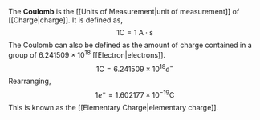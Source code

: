 The **Coulomb** is the [[Units of Measurement|unit of measurement]] of [[Charge|charge]]. It is defined as,
$$
1\text{C}=1\text{ A}\cdot\text{s}
$$
The Coulomb can also be defined as the amount of charge contained in a group of $6.241509\times10^{18}$ [[Electron|electrons]]. 
$$
1\text{C}=6.241509\times10^{18}e^-
$$
Rearranging,
$$
1e^-=1.602177\times10^{-19}\text{C}
$$
This is known as the [[Elementary Charge|elementary charge]].
